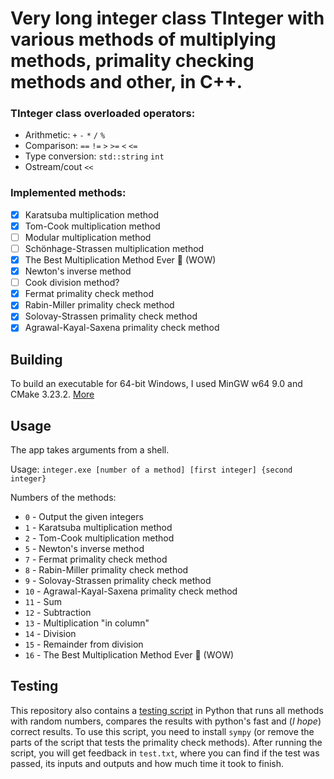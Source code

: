 # Very long integer class TInteger with various methods of multiplying methods, primality checking methods and other, in C++.

### TInteger class overloaded operators:

* Arithmetic: `+` `-` `*` `/` `%`
* Comparison: `==` `!=` `>` `>=` `<` `<=`
* Type conversion: `std::string` `int`
* Ostream/cout `<<`

### Implemented methods:

* [X] Karatsuba multiplication method
* [X] Tom-Cook multiplication method
* [ ] Modular multiplication method
* [ ] Schönhage-Strassen multiplication method
* [X] The Best Multiplication Method Ever 🤩 (WOW)
* [X] Newton's inverse method
* [ ] Cook division method?
* [X] Fermat primality check method
* [X] Rabin-Miller primality check method
* [X] Solovay-Strassen primality check method
* [X] Agrawal-Kayal-Saxena primality check method

## Building

To build an executable for 64-bit Windows, I used MinGW w64 9.0 and CMake 3.23.2. [More](CMakeLists.txt)

## Usage

The app takes arguments from a shell.

Usage: `integer.exe [number of a method] [first integer] {second integer}`

Numbers of the methods:
* `0` - Output the given integers
* `1` - Karatsuba multiplication method
* `2` - Tom-Cook multiplication method
* `5` - Newton's inverse method
* `7` - Fermat primality check method
* `8` - Rabin-Miller primality check method
* `9` - Solovay-Strassen primality check method
* `10` - Agrawal-Kayal-Saxena primality check method
* `11` - Sum
* `12` - Subtraction
* `13` - Multiplication "in column"
* `14` - Division
* `15` - Remainder from division
* `16` - The Best Multiplication Method Ever 🤩 (WOW)

## Testing

This repository also contains a [testing script](tests.py) in Python that runs all methods with random numbers, compares the results with python's fast and (*I hope*) correct results. To use this script, you need to install `sympy` (or remove the parts of the script that tests the primality check methods). After running the script, you will get feedback in `test.txt`, where you can find if the test was passed, its inputs and outputs and how much time it took to finish.